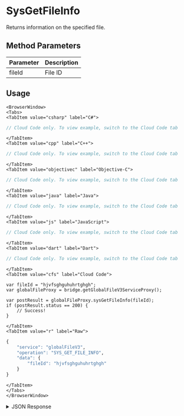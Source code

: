 # SysGetFileInfo

Returns information on the specified file.

<PartialServop service_name="globalFileV3" operation_name="SYS_GET_FILE_INFO" />

## Method Parameters
Parameter | Description
--------- | -----------
fileId | File ID

## Usage

```mdx-code-block
<BrowserWindow>
<Tabs>
<TabItem value="csharp" label="C#">
```

```csharp
// Cloud Code only. To view example, switch to the Cloud Code tab
```

```mdx-code-block
</TabItem>
<TabItem value="cpp" label="C++">
```

```cpp
// Cloud Code only. To view example, switch to the Cloud Code tab
```

```mdx-code-block
</TabItem>
<TabItem value="objectivec" label="Objective-C">
```

```objectivec
// Cloud Code only. To view example, switch to the Cloud Code tab
```

```mdx-code-block
</TabItem>
<TabItem value="java" label="Java">
```

```java
// Cloud Code only. To view example, switch to the Cloud Code tab
```

```mdx-code-block
</TabItem>
<TabItem value="js" label="JavaScript">
```

```javascript
// Cloud Code only. To view example, switch to the Cloud Code tab
```

```mdx-code-block
</TabItem>
<TabItem value="dart" label="Dart">
```

```dart
// Cloud Code only. To view example, switch to the Cloud Code tab
```

```mdx-code-block
</TabItem>
<TabItem value="cfs" label="Cloud Code">
```

```cfscript
var fileId = "hjvfsghguhuhrtghgh";
var globalFileProxy = bridge.getGlobalFileV3ServiceProxy();

var postResult = globalFileProxy.sysGetFileInfo(fileId);
if (postResult.status == 200) {
    // Success!
}
```

```mdx-code-block
</TabItem>
<TabItem value="r" label="Raw">
```

```r
{
	"service": "globalFileV3",
	"operation": "SYS_GET_FILE_INFO",
	"data": {
		"fileId": "hjvfsghguhuhrtghgh"
	}
}
```

```mdx-code-block
</TabItem>
</Tabs>
</BrowserWindow>
```

<details>
<summary>JSON Response</summary>

```json
{
    "status": 200,
    "data": {
        "fileDetails": {
            "fileId": "4d0b8945-41f8-4a2b-a2f5-e9c0b2482bc6",
            "contentMd5": "0snE+wsqo2XeseZbT5kLyQ==",
            "treeId": "ff81c691-5683-4aa0-addb-6f89ecd3ce75",
            "fileName": "sub12file1",
            "fileSize": 64,
            "dateUploaded": 1586975354000,
            "etag": "d2c9c4fb0b2aa365deb1e65b4f990bc9",
            "version": 1,
            "url": "https://api.braincloudservers.com/files/bc/g/23302/f/xxxx-xxx-xxx-xxx/yyy-yyy-yyy-yyy/V1/sub12file1"
        }
    }
}
```
</details>

